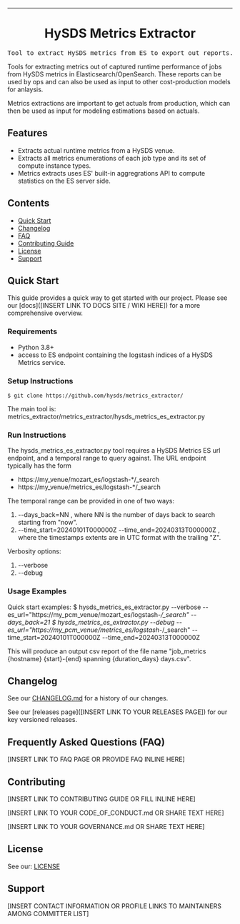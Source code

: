<!-- Header block for project -->
<hr>

<div align="center">

<!-- ☝️ Replace with your logo (if applicable) via ![](https://uri-to-your-logo-image) ☝️ -->
<!-- ☝️ If you see logo rendering errors, make sure you're not using indentation, or try an HTML IMG tag -->

<h1 align="center">HySDS Metrics Extractor</h1>
<!-- ☝️ Replace with your repo name ☝️ -->

</div>

<pre align="center">Tool to extract HySDS metrics from ES to export out reports.</pre>
<!-- ☝️ Replace with a single sentence describing the purpose of your repo / proj ☝️ -->

<!-- Header block for project -->

Tools for extracting metrics out of captured runtime performance of jobs from HySDS metrics in Elasticsearch/OpenSearch. These reports can be used by ops and can also be used as input to other cost-production models for anlaysis.
<!-- ☝️ Replace with a more detailed description of your repository, including why it was made and whom its intended for.  ☝️ -->

Metrics extractions are important to get actuals from production, which can then be used as input for modeling estimations based on actuals.
<!-- example links>
[Website]([INSERT WEBSITE LINK HERE]) | [Docs/Wiki]([INSERT DOCS/WIKI SITE LINK HERE]) | [Discussion Board]([INSERT DISCUSSION BOARD LINK HERE]) | [Issue Tracker]([INSERT ISSUE TRACKER LINK HERE])
-->

## Features

* Extracts actual runtime metrics from a HySDS venue.
* Extracts all metrics enumerations of each job type and its set of compute instance types.
* Metrics extracts uses ES' built-in aggregrations API to compute statistics on the ES server side.

<!-- ☝️ Replace with a bullet-point list of your features ☝️ -->

## Contents

* [Quick Start](#quick-start)
* [Changelog](#changelog)
* [FAQ](#frequently-asked-questions-faq)
* [Contributing Guide](#contributing)
* [License](#license)
* [Support](#support)

## Quick Start

This guide provides a quick way to get started with our project. Please see our [docs]([INSERT LINK TO DOCS SITE / WIKI HERE]) for a more comprehensive overview.

### Requirements

* Python 3.8+
* access to ES endpoint containing the logstash indices of a HySDS Metrics service.
  
<!-- ☝️ Replace with a numbered list of your requirements, including hardware if applicable ☝️ -->

### Setup Instructions

    $ git clone https://github.com/hysds/metrics_extractor/

The main tool is:
    metrics_extractor/metrics_extractor/hysds_metrics_es_extractor.py

<!-- ☝️ Replace with a numbered list of how to set up your software prior to running ☝️ -->

### Run Instructions

The hysds_metrics_es_extractor.py tool requires a HySDS Metrics ES url endpoint, and a temporal range to query against.
The URL endpoint typically has the form
- https://my_venue/mozart_es/logstash-*/_search
- https://my_venue/metrics_es/logstash-*/_search

The temporal range can be provided in one of two ways:
1. --days_back=NN , where NN is the number of days back to search starting from "now".
2. --time_start=20240101T000000Z --time_end=20240313T000000Z , where the timestamps extents are in UTC format with the trailing "Z".

Verbosity options:
1. --verbose
2. --debug

<!-- ☝️ Replace with a numbered list of your run instructions, including expected results ☝️ -->

### Usage Examples

Quick start examples:
    $ hysds_metrics_es_extractor.py --verbose --es_url="https://my_pcm_venue/mozart_es/logstash-*/_search" --days_back=21
    $ hysds_metrics_es_extractor.py --debug --es_url="https://my_pcm_venue/metrics_es/logstash-*/_search"  --time_start=20240101T000000Z --time_end=20240313T000000Z

This will produce an output csv report of the file name "job_metrics {hostname} {start}-{end} spanning {duration_days} days.csv".

<!-- ☝️ Replace with a list of your usage examples, including screenshots if possible, and link to external documentation for details ☝️ -->

## Changelog

See our [CHANGELOG.md](CHANGELOG.md) for a history of our changes.

See our [releases page]([INSERT LINK TO YOUR RELEASES PAGE]) for our key versioned releases.

<!-- ☝️ Replace with links to your changelog and releases page ☝️ -->

## Frequently Asked Questions (FAQ)

[INSERT LINK TO FAQ PAGE OR PROVIDE FAQ INLINE HERE]
<!-- example link to FAQ PAGE>
Questions about our project? Please see our: [FAQ]([INSERT LINK TO FAQ / DISCUSSION BOARD])
-->

<!-- example FAQ inline format>
1. Question 1
   - Answer to question 1
2. Question 2
   - Answer to question 2
-->

<!-- example FAQ inline with no questions yet>
No questions yet. Propose a question to be added here by reaching out to our contributors! See support section below.
-->

<!-- ☝️ Replace with a list of frequently asked questions from your project, or post a link to your FAQ on a discussion board ☝️ -->

## Contributing

[INSERT LINK TO CONTRIBUTING GUIDE OR FILL INLINE HERE]
<!-- example link to CONTRIBUTING.md>
Interested in contributing to our project? Please see our: [CONTRIBUTING.md](CONTRIBUTING.md)
-->

<!-- example inline contributing guide>
1. Create an GitHub issue ticket describing what changes you need (e.g. issue-1)
2. [Fork]([INSERT LINK TO YOUR REPO FORK PAGE HERE, e.g. https://github.com/my_org/my_repo/fork]) this repo
3. Make your modifications in your own fork
4. Make a pull-request in this repo with the code in your fork and tag the repo owner / largest contributor as a reviewer

**Working on your first pull request?** See guide: [How to Contribute to an Open Source Project on GitHub](https://kcd.im/pull-request)
-->

[INSERT LINK TO YOUR CODE_OF_CONDUCT.md OR SHARE TEXT HERE]
<!-- example link to CODE_OF_CONDUCT.md>
For guidance on how to interact with our team, please see our code of conduct located at: [CODE_OF_CONDUCT.md](CODE_OF_CONDUCT.md)
-->

<!-- ☝️ Replace with a text describing how people may contribute to your project, or link to your contribution guide directly ☝️ -->

[INSERT LINK TO YOUR GOVERNANCE.md OR SHARE TEXT HERE]
<!-- example link to GOVERNANCE.md>
For guidance on our governance approach, including decision-making process and our various roles, please see our governance model at: [GOVERNANCE.md](GOVERNANCE.md)
-->

## License

See our: [LICENSE](LICENSE)
<!-- ☝️ Replace with the text of your copyright and license, or directly link to your license file ☝️ -->

## Support

[INSERT CONTACT INFORMATION OR PROFILE LINKS TO MAINTAINERS AMONG COMMITTER LIST]

<!-- example list of contacts>
Key points of contact are: [@github-user-1]([INSERT LINK TO GITHUB PROFILE]) [@github-user-2]([INSERT LINK TO GITHUB PROFILE])
-->

<!-- ☝️ Replace with the key individuals who should be contacted for questions ☝️ -->
